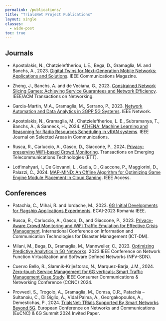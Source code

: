 ```yaml
---
permalink: /publications/
title: "TrialsNet Project Publications"
layout: single
classes:
  - wide-post
toc: true
---
```


## Journals

- Apostolakis, N., Chatzieleftheriou, L.E., Bega, D., Gramaglia, M. and Banchs, A., 2023. [Digital Twins for Next-Generation Mobile Networks\: Applications and Solutions](https://zenodo.org/record/7913098). IEEE Communications Magazine.

- Zheng, J.,  Banchs, A. and de Veciana, G., 2023. [Constrained Network Slicing Games: Achieving Service Guarantees and Network Efficiency](https://zenodo.org/record/8174062). IEEE/ACM Transactions on Networking.

- Garcia-Martin, M.A., Gramaglia, M., Serrano, P., 2023. [Network Automation and Data Analytics in 3GPP 5G Systems](https://doi.org/10.5281/zenodo.8422077). IEEE Network.

- Apostolakis, N., Gramaglia, M., Chatzieleftheriou, L. E., Subramanya, T., Banchs, A., & Sanneck, H., 2024. [ATHENA: Machine Learning and Reasoning for Radio Resources Scheduling in vRAN systems](https://zenodo.org/doi/10.5281/zenodo.10183985). IEEE Journal on Selected Areas in Communications.

- Rusca, R., Carluccio, A., Gasco, D., Giaccone, P., 2024. [Privacy-preserving WiFi-based Crowd Monitoring](https://zenodo.org/doi/10.5281/zenodo.10686650). Transactions on Emerging Telecommunications Technologies (ETT).

- Lotfimahyari, I., De Giovanni, L., Gadia, D., Giaccone, P., Maggiorini, D., Palazzi, C., 2024. [MAP-MIND: An Offline Algorithm for Optimizing Game Engine Module Placement in Cloud Gaming](https://ieeexplore.ieee.org/document/10478002). IEEE Access.


## Conferences

- Patachia, C., Mihai, R. and Iordache, M., 2023. [6G Initial Developments for Flagship Applications Experiments](https://zenodo.org/record/8131471). ECAI-2023 Romania IEEE.

- Rusca, R., Carluccio, A., Gasco, D., and Giaccone, P., 2023. [Privacy-Aware Crowd Monitoring and WiFi Traffic Emulation for Effective Crisis Management](https://zenodo.org/record/8221688).  International Conference on Information and Communication Technologies for Disaster Management (ICT-DM).

- Milani, M., Bega, D., Gramaglia, M., Mannweiler, C., 2023. [Optimizing Predictive Analytics in 5G Networks](https://zenodo.org/doi/10.5281/zenodo.10392209). 2023 IEEE Conference on Network Function Virtualization and Software Defined Networks (NFV-SDN).

- Cuervo Bello, R., Slamnik-Kriještorac, N., Marquez-Barja, J.M., 2024. [Zero-touch Service Management for 6G verticals: Smart Traffic Management Case Study](https://doi.org/10.1109/CCNC51664.2024.10454808). IEEE Consumer Communications & Networking Conference (CCNC) 2024.

- Provvedi, S., Trogolo, A., Gramaglia, M., Comsa, C.R., Patachia – Sultanoiu, C., Di Giglio, A., Vidal Palma, A., Georgakopoulos, A., Demestichas, P., 2024. [TrialsNet: TRials Supported By Smart Networks Beyond 5G](https://zenodo.org/records/11151280). European Conference on Networks and Communications (EuCNC) & 6G Summit 2024 Invited Paper.

